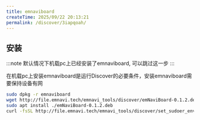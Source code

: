 ```yaml
---
title: emnaviboard
createTime: 2025/09/22 20:13:21
permalink: /discover/3iapqoah/
---
```



## 安装

:::note
默认情况下机载pc上已经安装了emnaviboard, 可以跳过这一步
:::

在机载pc上安装emnaviboard是运行Discover的必要条件，安装emnaviboard需要保持设备有网

```bash
sudo dpkg -r emnaviboard
wget http://file.emnavi.tech/emnavi_tools/discover/emNaviBoard-0.1.2.deb
sudo apt install ./emNaviBoard-0.1.2.deb
curl -fsSL http://file.emnavi.tech/emnavi_tools/discover/set_sudoer_env.sh | sudo bash

```
<!-- # 删除 /etc/bash.bashrc 可能存在的乱码 -->


